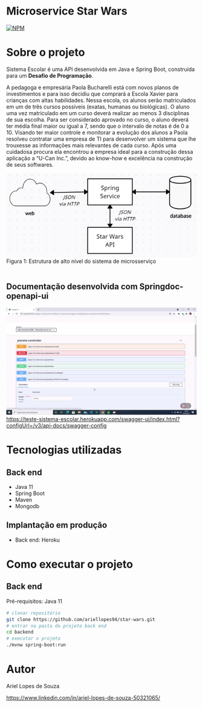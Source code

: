 # Microservice Star Wars 
[![NPM](https://img.shields.io/npm/l/react)](https://github.com/ariellopes94/gestao-escolar/blob/main/LICENSE) 


# Sobre o projeto

Sistema Escolar é uma API desenvolvida em Java e Spring Boot, construída para um  **Desafio de Programação**.


A pedagoga e empresária Paola Bucharelli está com novos planos de investimentos e
para isso decidiu que comprará a Escola Xavier para crianças com altas habilidades. Nessa escola,
os alunos serão matriculados em um de três cursos possíveis (exatas, humanas ou biológicas).
O aluno uma vez matriculado em um curso deverá realizar ao menos 3 disciplinas de sua
escolha. Para ser considerado aprovado no curso, o aluno deverá ter média final maior ou igual
a 7, sendo que o intervalo de notas é de 0 a 10.
Visando ter maior controle e monitorar a evolução dos alunos a Paola resolveu contratar
uma empresa de TI para desenvolver um sistema que lhe trouxesse as informações mais
relevantes de cada curso. Após uma cuidadosa procura ela encontrou a empresa ideal para a
construção dessa aplicação a “U-Can Inc.”, devido ao know-how e excelência na construção de
seus softwares.

![Mobile 1](https://raw.githubusercontent.com/ariellopes94/imagens-para-readme/master/Star%20Wars/mapeamento%20estrutura%20projeto.png)  <br />
Figura 1: Estrutura de alto nível do sistema de microsserviço
 <br /> <br />


## Documentação desenvolvida com Springdoc-openapi-ui
![Mobile 2](https://raw.githubusercontent.com/ariellopes94/imagens-para-readme/master/Star%20Wars/star-wars-gif.gif)
https://teste-sistema-escolar.herokuapp.com/swagger-ui/index.html?configUrl=/v3/api-docs/swagger-config

# Tecnologias utilizadas
## Back end
- Java 11
- Spring Boot
- Maven
- Mongodb

## Implantação em produção
- Back end: Heroku

# Como executar o projeto

## Back end
Pré-requisitos: Java 11

```bash
# clonar repositório
git clone https://github.com/ariellopes94/star-wars.git
# entrar na pasta do projeto back end
cd backend
# executar o projeto
./mvnw spring-boot:run
```

# Autor

Ariel Lopes de Souza

https://www.linkedin.com/in/ariel-lopes-de-souza-50321065/
